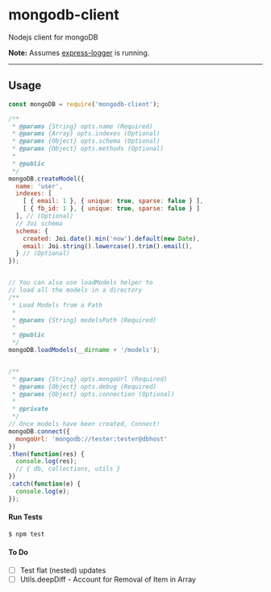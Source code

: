 # mongodb-client
Nodejs client for mongoDB

__Note:__ Assumes [express-logger](https://github.com/launchunit/express-logger) is running.

----

## Usage

```js
const mongoDB = require('mongodb-client');

/**
 * @params {String} opts.name (Required)
 * @params {Array} opts.indexes (Optional)
 * @params {Object} opts.schema (Optional)
 * @params {Object} opts.methods (Optional)
 *
 * @public
 */
mongoDB.createModel({
  name: 'user',
  indexes: [
    [ { email: 1 }, { unique: true, sparse: false } ],
    [ { fb_id: 1 }, { unique: true, sparse: false } ]
  ], // (Optional)
  // Joi schema
  schema: {
    created: Joi.date().min('now').default(new Date),
    email: Joi.string().lowercase().trim().email(),
  } // (Optional)
});


// You can also use loadModels helper to
// load all the models in a directory
/**
 * Load Models from a Path
 *
 * @params {String} modelsPath (Required)
 *
 * @public
 */
mongoDB.loadModels(__dirname + '/models');


/**
 * @params {String} opts.mongoUrl (Required)
 * @params {Object} opts.debug (Required)
 * @params {Object} opts.connection (Optional)
 *
 * @private
 */
// Once models have been created, Connect!
mongoDB.connect({
  mongoUrl: 'mongodb://tester:tester@dbhost'
})
.then(function(res) {
  console.log(res);
  // { db, collections, utils }
})
.catch(function(e) {
  console.log(e);
});
```


#### Run Tests
```bash
$ npm test
```

#### To Do
- [ ] Test flat (nested) updates
- [ ] Utils.deepDiff - Account for Removal of Item in Array

